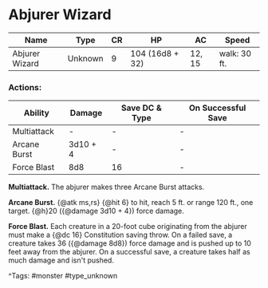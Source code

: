 # Abjurer Wizard

| Name | Type | CR | HP | AC | Speed |
|------|------|----|----|----|-------|
| Abjurer Wizard | Unknown | 9 | 104 (16d8 + 32) | 12, 15 | walk: 30 ft. |

### Actions:

| Ability | Damage | Save DC & Type | On Successful Save |
|---------|--------|----------------|--------------------|
| Multiattack | - | - | - |
| Arcane Burst | 3d10 + 4 | - | - |
| Force Blast | 8d8 | 16 | - |


**Multiattack.** The abjurer makes three Arcane Burst attacks.

**Arcane Burst.** {@atk ms,rs} {@hit 6} to hit, reach 5 ft. or range 120 ft., one target. {@h}20 ({@damage 3d10 + 4}) force damage.

**Force Blast.** Each creature in a 20-foot cube originating from the abjurer must make a {@dc 16} Constitution saving throw. On a failed save, a creature takes 36 ({@damage 8d8}) force damage and is pushed up to 10 feet away from the abjurer. On a successful save, a creature takes half as much damage and isn't pushed.

^Tags: #monster #type_unknown